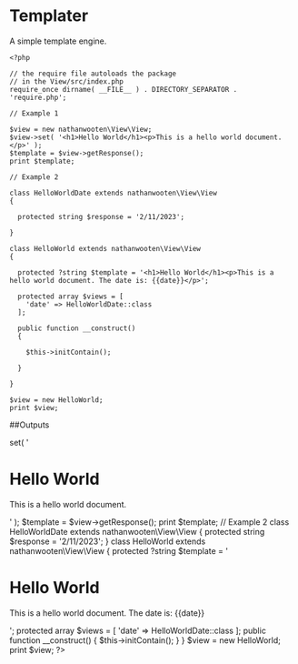 # Templater
A simple template engine.

```
<?php

// the require file autoloads the package
// in the View/src/index.php
require_once dirname( __FILE__ ) . DIRECTORY_SEPARATOR . 'require.php';

// Example 1

$view = new nathanwooten\View\View;
$view->set( '<h1>Hello World</h1><p>This is a hello world document.</p>' );
$template = $view->getResponse();
print $template;

// Example 2

class HelloWorldDate extends nathanwooten\View\View
{

  protected string $response = '2/11/2023';

}

class HelloWorld extends nathanwooten\View\View
{

  protected ?string $template = '<h1>Hello World</h1><p>This is a hello world document. The date is: {{date}}</p>';

  protected array $views = [
    'date' => HelloWorldDate::class
  ];

  public function __construct()
  {

    $this->initContain();

  }

}

$view = new HelloWorld;
print $view;
```

##Outputs

<?php

// the require file autoloads the package
// in the View/src/index.php
require_once dirname( __FILE__ ) . DIRECTORY_SEPARATOR . 'require.php';

// Example 1

$view = new nathanwooten\View\View;
$view->set( '<h1>Hello World</h1><p>This is a hello world document.</p>' );
$template = $view->getResponse();
print $template;

// Example 2

class HelloWorldDate extends nathanwooten\View\View
{

  protected string $response = '2/11/2023';

}

class HelloWorld extends nathanwooten\View\View
{

  protected ?string $template = '<h1>Hello World</h1><p>This is a hello world document. The date is: {{date}}</p>';

  protected array $views = [
    'date' => HelloWorldDate::class
  ];

  public function __construct()
  {

    $this->initContain();

  }

}

$view = new HelloWorld;
print $view;

?>
